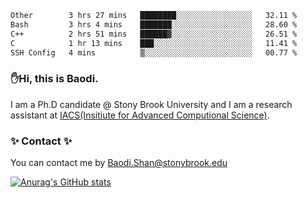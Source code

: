 <!--START_SECTION:waka-->

```txt
Other        3 hrs 27 mins   ████████░░░░░░░░░░░░░░░░░   32.11 %
Bash         3 hrs 4 mins    ███████░░░░░░░░░░░░░░░░░░   28.60 %
C++          2 hrs 51 mins   ██████▓░░░░░░░░░░░░░░░░░░   26.51 %
C            1 hr 13 mins    ███░░░░░░░░░░░░░░░░░░░░░░   11.41 %
SSH Config   4 mins          ▒░░░░░░░░░░░░░░░░░░░░░░░░   00.77 %
```

<!--END_SECTION:waka-->

### ✋Hi, this is Baodi. 

I am a Ph.D candidate @ Stony Brook University and I am a research assistant at [IACS(Insitiute for Advanced Computional Science)](https://iacs.stonybrook.edu/).

### ✨ Contact ✨

You can contact me by [Baodi.Shan@stonybrook.edu](mailto:Baodi.Shan@stonybrook.edu)

[![Anurag's GitHub stats](https://github-readme-stats.vercel.app/api?username=lwshanbd&theme=jolly&show_icons=true&count_private=true&include_all_commits=true)](https://github.com/anuraghazra/github-readme-stats)



<!--
**lwshanbd/lwshanbd** is a ✨ _special_ ✨ repository because its `README.md` (this file) appears on your GitHub profile.

Here are some ideas to get you started:

- 🔭 I’m currently working on ...
- 🌱 I’m currently learning ...
- 👯 I’m looking to collaborate on ...
- 🤔 I’m looking for help with ...
- 💬 Ask me about ...
- 📫 How to reach me: ...
- 😄 Pronouns: ...
- ⚡ Fun fact: ...
-->
